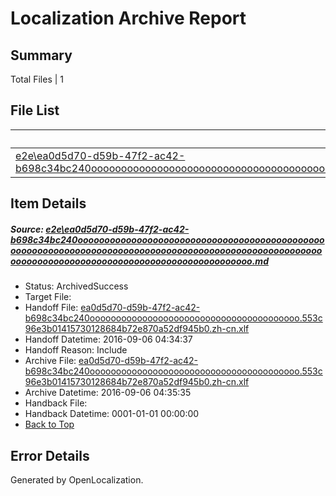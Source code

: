 # <a name='report-top'></a> Localization Archive Report

## Summary
 Total Files | 1

## File List
 Source File | Status | Details 
 ----------- | ------ | ------- 
 [e2e\ea0d5d70-d59b-47f2-ac42-b698c34bc240ooooooooooooooooooooooooooooooooooooooooooooooooooooooooooooooooooooooooooooooooooooooooooooooooooooooooooooooooooooooooooooooooooooooooooooooooooooo.md](https://github.com/OpenLocalizationTestOrg/ol-test0/blob/e3caed430a078a1a4c9e3b11492c7aef5031b39e/e2e/ea0d5d70-d59b-47f2-ac42-b698c34bc240ooooooooooooooooooooooooooooooooooooooooooooooooooooooooooooooooooooooooooooooooooooooooooooooooooooooooooooooooooooooooooooooooooooooooooooooooooooo.md) | ArchivedSuccess | [Details](#7f6071c5b13a3be22e5fa57fb5a2f43cbe7ad77d1)

## Item Details
##### <a name='7f6071c5b13a3be22e5fa57fb5a2f43cbe7ad77d1'></a> Source: [e2e\ea0d5d70-d59b-47f2-ac42-b698c34bc240ooooooooooooooooooooooooooooooooooooooooooooooooooooooooooooooooooooooooooooooooooooooooooooooooooooooooooooooooooooooooooooooooooooooooooooooooooooo.md](https://github.com/OpenLocalizationTestOrg/ol-test0/blob/e3caed430a078a1a4c9e3b11492c7aef5031b39e/e2e/ea0d5d70-d59b-47f2-ac42-b698c34bc240ooooooooooooooooooooooooooooooooooooooooooooooooooooooooooooooooooooooooooooooooooooooooooooooooooooooooooooooooooooooooooooooooooooooooooooooooooooo.md)
* Status: ArchivedSuccess
* Target File: 
* Handoff File: [ea0d5d70-d59b-47f2-ac42-b698c34bc240oooooooooooooooooooooooooooooooooooooooo.553c96e3b01415730128684b72e870a52df945b0.zh-cn.xlf](https://github.com/OpenLocalizationTestOrg/ol-test0-handoff/blob/09f7bb72f3f32b223412e4bca0efc388b67f96cb/ol-handoff/OpenLocalizationTestOrg/ol-test0-zhcn/ci/ht/ea0d5d70-d59b-47f2-ac42-b698c34bc240oooooooooooooooooooooooooooooooooooooooo.553c96e3b01415730128684b72e870a52df945b0.zh-cn.xlf)
* Handoff Datetime: 2016-09-06 04:34:37
* Handoff Reason: Include
* Archive File: [ea0d5d70-d59b-47f2-ac42-b698c34bc240oooooooooooooooooooooooooooooooooooooooo.553c96e3b01415730128684b72e870a52df945b0.zh-cn.xlf](https://github.com/OpenLocalizationTestOrg/ol-test0-handoff/blob/2731f877181b55474810219c2b714b7458a99450/ol-archive/OpenLocalizationTestOrg/ol-test0-zhcn/ci/ht/ea0d5d70-d59b-47f2-ac42-b698c34bc240oooooooooooooooooooooooooooooooooooooooo.553c96e3b01415730128684b72e870a52df945b0.zh-cn.xlf)
* Archive Datetime: 2016-09-06 04:35:35
* Handback File: 
* Handback Datetime: 0001-01-01 00:00:00
* [Back to Top](#report-top)


## Error Details

Generated by OpenLocalization.
